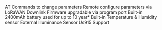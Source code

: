 AT Commands to change parameters
Remote configure parameters via LoRaWAN Downlink
Firmware upgradable via program port
Built-in 2400mAh battery used for up to 10 year*
Built-in Temperature & Humidity sensor
External Illuminance Sensor
Us915 Support
